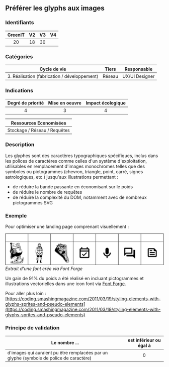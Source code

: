 ## Préférer les glyphs aux images

### Identifiants

| GreenIT |  V2  |  V3  |  V4  |
|:-------:|:----:|:----:|:----:|
|  20    |  18 | 30  |      |

### Catégories

| Cycle de vie |  Tiers  |  Responsable  |
|:---------:|:----:|:----:|
| 3. Réalisation (fabrication / développement) | Réseau | UX/UI Designer |

### Indications

| Degré de priorité |      Mise en oeuvre       |  Impact écologique    |
|:-------------------:|:-------------------------:|:---------------------:|
| 4 | 3 | 4 |

|Ressources Economisées                                      |
|:----------------------------------------------------------:|
| Stockage / Réseau / Requêtes  |

### Description

 Les glyphes sont des caractères typographiques spécifiques, inclus dans les polices de caractères comme celles d'un système d'exploitation, utilisables en remplacement d'images monochromes telles que des symboles ou pictogrammes (chevron, triangle, point, carré, signes astrologiques, etc.) jusqu'aux illustrations permettant :
- de réduire la bande passante en économisant sur le poids
- de réduire le nombre de requêtes
- de réduire la complexité du DOM, notamment avec de nombreux pictogrammes SVG

### Exemple

Pour optimiser une landing page comprenant visuellement :

![Exemple de font crée via Font Forge pour illustrer une landing page](https://github.com/florinesueur/images/blob/main/vue-font-forge.svg)
*Extrait d'une font crée via Font Forge*

Un gain de 91% du poids a été réalisé en incluant pictogrammes et illustrations vectorielles dans une icon font via [Font Forge](https://fontforge.org/en-US/).

Pour aller plus loin : [https://coding.smashingmagazine.com/2011/03/19/styling-elements-with-glyphs-sprites-and-pseudo-elements](https://coding.smashingmagazine.com/2011/03/19/styling-elements-with-glyphs-sprites-and-pseudo-elements)

### Principe de validation

| Le nombre ...     | est inférieur ou égal à   |  
|-------------------|:-------------------------:|
| d'images qui auraient pu être remplacées par un glyphe (symbole de police de caractère)  | 0  |
